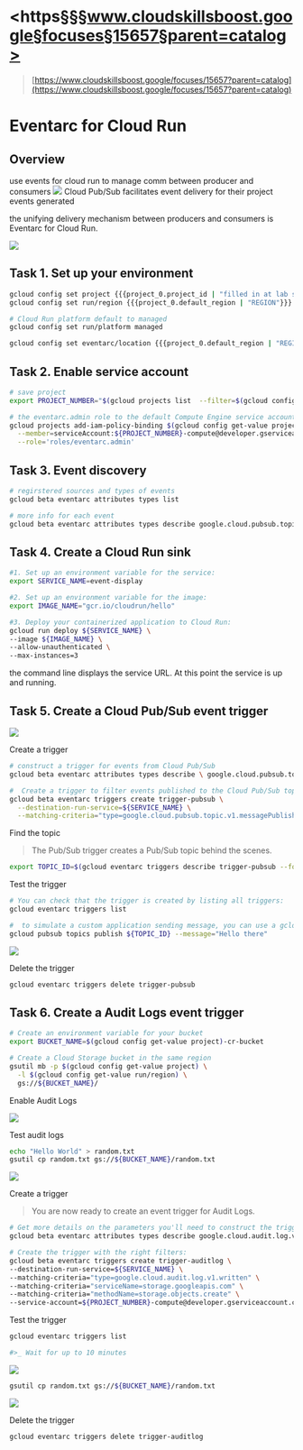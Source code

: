 # <https§§§www.cloudskillsboost.google§focuses§15657§parent=catalog>

> [https://www.cloudskillsboost.google/focuses/15657?parent=catalog](https://www.cloudskillsboost.google/focuses/15657?parent=catalog)

# Eventarc for Cloud Run

## Overview

use events for cloud run to manage comm between producer and consumers
![](1686978443415.png)
Cloud Pub/Sub facilitates event delivery for their project events generated

the unifying delivery mechanism between producers and consumers is Eventarc for Cloud Run.

![](1686978795740.png)

## Task 1. Set up your environment

```bash
gcloud config set project {{{project_0.project_id | "filled in at lab start"}}}
gcloud config set run/region {{{project_0.default_region | "REGION"}}}

# Cloud Run platform default to managed
gcloud config set run/platform managed

gcloud config set eventarc/location {{{project_0.default_region | "REGION"}}}

```

## Task 2. Enable service account

```bash
# save project
export PROJECT_NUMBER="$(gcloud projects list  --filter=$(gcloud config get-value project)  --format='value(PROJECT_NUMBER)')"

# the eventarc.admin role to the default Compute Engine service account:
gcloud projects add-iam-policy-binding $(gcloud config get-value project) \
  --member=serviceAccount:${PROJECT_NUMBER}-compute@developer.gserviceaccount.com \
  --role='roles/eventarc.admin'

```

## Task 3. Event discovery

```bash
# regirstered sources and types of events
gcloud beta eventarc attributes types list

# more info for each event 
gcloud beta eventarc attributes types describe google.cloud.pubsub.topic.v1.messagePublished

```

## Task 4. Create a Cloud Run sink

```bash
#1. Set up an environment variable for the service:
export SERVICE_NAME=event-display

#2. Set up an environment variable for the image:
export IMAGE_NAME="gcr.io/cloudrun/hello"

#3. Deploy your containerized application to Cloud Run:
gcloud run deploy ${SERVICE_NAME} \ 
--image ${IMAGE_NAME} \ 
--allow-unauthenticated \ 
--max-instances=3
```

the command line displays the service URL. At this point the service is up and
running.

## Task 5. Create a Cloud Pub/Sub event trigger

![](1687031021033.png)

Create a trigger

```bash
# construct a trigger for events from Cloud Pub/Sub
gcloud beta eventarc attributes types describe \ google.cloud.pubsub.topic.v1.messagePublished

#  Create a trigger to filter events published to the Cloud Pub/Sub topic to your deployed Cloud Run service
gcloud beta eventarc triggers create trigger-pubsub \
  --destination-run-service=${SERVICE_NAME} \
  --matching-criteria="type=google.cloud.pubsub.topic.v1.messagePublished"
```

Find the topic

> The Pub/Sub trigger creates a Pub/Sub topic behind the scenes.

```bash
export TOPIC_ID=$(gcloud eventarc triggers describe trigger-pubsub --format='value(transport.pubsub.topic)')

```

Test the trigger

```bash
# You can check that the trigger is created by listing all triggers:
gcloud eventarc triggers list

#  to simulate a custom application sending message, you can use a gcloud command to to fire an event
gcloud pubsub topics publish ${TOPIC_ID} --message="Hello there"
```

![](1687031380131.png)

Delete the trigger

```bash
gcloud eventarc triggers delete trigger-pubsub

```

## Task 6. Create a Audit Logs event trigger

```bash
# Create an environment variable for your bucket
export BUCKET_NAME=$(gcloud config get-value project)-cr-bucket

# Create a Cloud Storage bucket in the same region
gsutil mb -p $(gcloud config get-value project) \
  -l $(gcloud config get-value run/region) \
  gs://${BUCKET_NAME}/
```

Enable Audit Logs

![](1687031472628.png)

Test audit logs

```bash
echo "Hello World" > random.txt
gsutil cp random.txt gs://${BUCKET_NAME}/random.txt
```

![](1687031504978.png)

Create a trigger

> You are now ready to create an event trigger for Audit Logs.

```bash
# Get more details on the parameters you'll need to construct the trigger:
gcloud beta eventarc attributes types describe google.cloud.audit.log.v1.written

# Create the trigger with the right filters:
gcloud beta eventarc triggers create trigger-auditlog \
--destination-run-service=${SERVICE_NAME} \
--matching-criteria="type=google.cloud.audit.log.v1.written" \
--matching-criteria="serviceName=storage.googleapis.com" \
--matching-criteria="methodName=storage.objects.create" \
--service-account=${PROJECT_NUMBER}-compute@developer.gserviceaccount.com

```

Test the trigger

```bash
gcloud eventarc triggers list

#>_ Wait for up to 10 minutes
```

![](1687040008363.png)

```bash
gsutil cp random.txt gs://${BUCKET_NAME}/random.txt

```

![](1687031611382.png)

Delete the trigger

```bash
gcloud eventarc triggers delete trigger-auditlog
```
